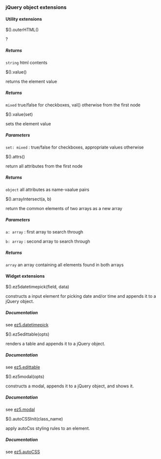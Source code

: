 ### jQuery object extensions

#### Utility extensions

\$().outerHTML()

?

##### Returns

`string` html contents

\$().value()

returns the element value

##### Returns

`mixed` true/false for checkboxes, val() otherwise from the first node

\$().value(set)

sets the element value

##### Parameters

`set: mixed`
:   true/false for checkboxes, appropriate values otherwise

\$().attrs()

return all attributes from the first node

##### Returns

`object` all attributes as name-vaalue pairs

\$().arrayIntersect(a, b)

return the common elements of two arrays as a new array

##### Parameters

`a: array`
:   first array to search through

`b: array`
:   second array to search through

##### Returns

`array` an array containing all elements found in both arrays

#### Widget extensions

\$().ez5datetimepick(field, data)

constructs a input element for picking date and/or time and appends it
to a jQuery object.

##### Documentation

see [ez5.datetimepick](../ez5/datetimepick/datetimepick.md)

\$().ez5edittable(opts)

renders a table and appends it to a jQuery object.

##### Documentation

see [ez5.edittable](../ez5/edittable/edittable.md)

\$().ez5modal(opts)

constructs a modal, appends it to a jQuery object, and shows it.

##### Documentation

see [ez5.modal](../ez5/modal/modal.md)

\$().autoCSSInit(class\_name)

apply autoCss styling rules to an element.

##### Documentation

see [ez5.autoCSS](../ez5/autoCSS/autoCSS.md)
